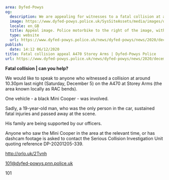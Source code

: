 ```yaml
area: Dyfed-Powys
og:
  description: We are appealing for witnesses to a fatal collision at around 10.30pm on Saturday, December 5 on the A470 at Storey Arms (the area known locally as RAC bends.
  image: https://www.dyfed-powys.police.uk/SysSiteAssets/media/images/dyfed-powys/news/stock-images-and-logos/incident.png?crop=(0,24,810,450)&amp;w=600&amp;h=300&amp;scale=both
  locale: en_GB
  title: Appeal image. Police motorbike to the right of the image, with an empty road behind.
  type: website
  url: https://www.dyfed-powys.police.uk/news/dyfed-powys/news/2020/december-2020/fatal-collision-appeal-a470-storey-arms/
publish:
  date: 14:12 06/12/2020
title: Fatal collision appeal A470 Storey Arms | Dyfed-Powys Police
url: https://www.dyfed-powys.police.uk/news/dyfed-powys/news/2020/december-2020/fatal-collision-appeal-a470-storey-arms/
```

**Fatal collision | can you help?**

We would like to speak to anyone who witnessed a collision at around 10.30pm last night (Saturday, December 5) on the A470 at Storey Arms (the area known locally as RAC bends).

One vehicle - a black Mini Cooper - was involved.

Sadly, a 19-year-old man, who was the only person in the car, sustained fatal injuries and passed away at the scene.

His family are being supported by our officers.

Anyone who saw the Mini Cooper in the area at the relevant time, or has dashcam footage is asked to contact the Serious Collision Investigation Unit quoting reference DP-20201205-339.

http://orlo.uk/2Tvnh

101@dyfed-powys.pnn.police.uk

101
